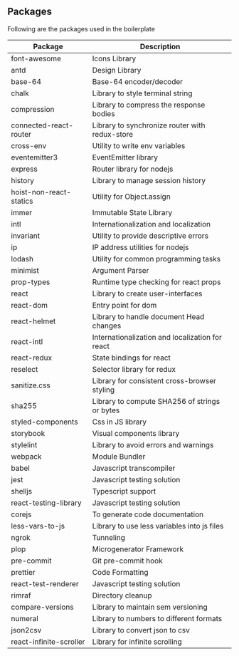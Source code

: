 ## Packages

Following are the packages used in the boilerplate


| Package                          | Description                                      |
| ---------------------------------| ------------------------------------------------ |
| font-awesome                     | Icons Library                                    |
| antd                             | Design Library                                   |
| base-64                          | Base-64 encoder/decoder                          |
| chalk                            | Library to style terminal string                 |
| compression                      | Library to compress the response bodies          |
| connected-react-router           | Library to synchronize router with redux-store   |
| cross-env                        | Utility to write env variables                   |
| eventemitter3                    | EventEmitter library                             |
| express                          | Router library for nodejs                        |
| history                          | Library to manage session history                |
| hoist-non-react-statics          | Utility for Object.assign                        |
| immer                            | Immutable State Library                          |
| intl                             | Internationalization and localization            |
| invariant                        | Utility to provide descriptive errors            |
| ip                               | IP address utilities for nodejs                  |
| lodash                           | Utility for common programming tasks             |
| minimist                         | Argument Parser                                  |
| prop-types                       | Runtime type checking for react props            |
| react                            | Library to create user-interfaces                |
| react-dom                        | Entry point for dom                              |
| react-helmet                     | Library to handle document Head changes          |
| react-intl                       | Internationalization and localization for react  |
| react-redux                      | State bindings for react                         |
| reselect                         | Selector library for redux                       |
| sanitize.css                     | Library for consistent cross-browser  styling    |
| sha255                           | Library to compute SHA256 of strings or bytes    |
| styled-components                | Css in JS library                                |
| storybook                        | Visual components library                        |
| stylelint                        | Library to avoid errors and warnings             |
| webpack                          | Module Bundler                                   |
| babel                            | Javascript transcompiler                         |
| jest                             | Javascript testing solution                      |
| shelljs                          | Typescript support                               |
| react-testing-library            | Javascript testing solution                      |
| corejs                           | To generate code documentation                   |
| less-vars-to-js                  | Library to use less variables into js files      |
| ngrok                            | Tunneling                                        |
| plop                             | Microgenerator Framework                         |
| pre-commit                       | Git pre-commit hook                              |
| prettier                         | Code Formatting                                  |
| react-test-renderer              | Javascript testing solution                      |
| rimraf                           | Directory cleanup                                |
| compare-versions                 | Library to maintain sem versioning               |
| numeral                          | Library to numbers to different formats          |
| json2csv                         | Library to convert json to csv                   |
| react-infinite-scroller          | Library for infinite scrolling                   |
